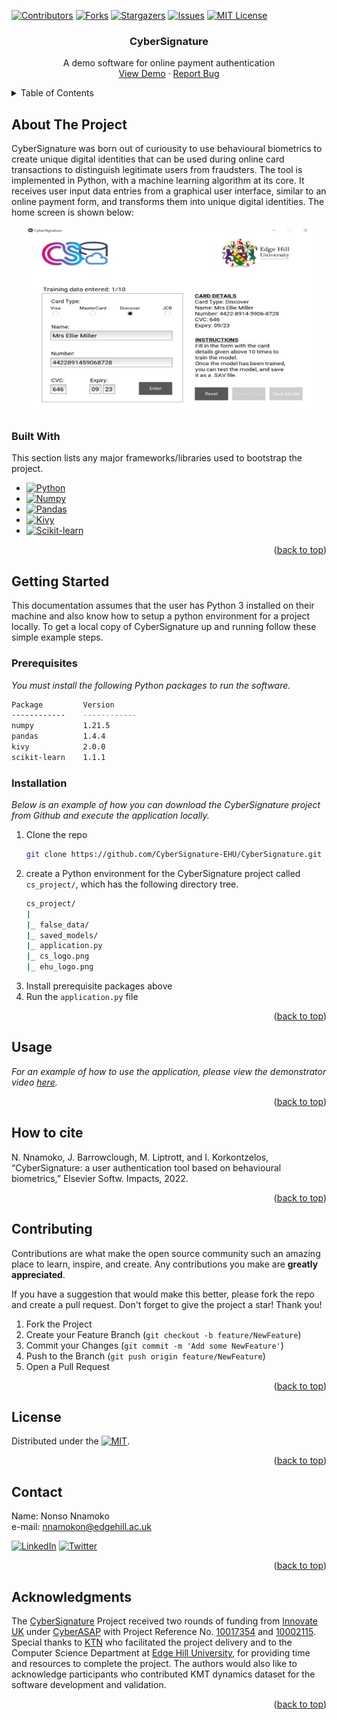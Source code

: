 <!-- Improved compatibility of back to top link: See: https://github.com/othneildrew/Best-README-Template/pull/73 -->
<a name="readme-top"></a>
<!--
*** Thanks for checking out the Best-README-Template. If you have a suggestion
*** that would make this better, please fork the repo and create a pull request
*** or simply open an issue with the tag "enhancement".
*** Don't forget to give the project a star!
*** Thanks again! Now go create something AMAZING! :D
-->



<!-- PROJECT SHIELDS -->

[![Contributors][contributors-shield]][contributors-url]
[![Forks][forks-shield]][forks-url]
[![Stargazers][stars-shield]][stars-url]
[![Issues][issues-shield]][issues-url]
[![MIT License][license-shield]][license-url]




<!-- PROJECT LOGO -->

<div align="center">
  <h3 align="center">CyberSignature</h3>

  <p align="center">
    A demo software for online payment authentication
    <br />
    <a href="https://www.youtube.com/watch?v=CaVNFbvKQgo&t=14s">View Demo</a>
    ·
    <a href="https://github.com/CyberSignature-EHU/CyberSignature/issues">Report Bug</a>
  </p>
</div>



<!-- TABLE OF CONTENTS -->
<details>
  <summary>Table of Contents</summary>
  <ol>
    <li>
      <a href="#about-the-project">About The Project</a>
      <ul>
        <li><a href="#built-with">Built With</a></li>
      </ul>
    </li>
    <li>
      <a href="#getting-started">Getting Started</a>
      <ul>
        <li><a href="#prerequisites">Prerequisites</a></li>
        <li><a href="#installation">Installation</a></li>
      </ul>
    </li>
    <li><a href="#usage">Usage</a></li>
    <li><a href="#cite">How to cite</a></li>
    <li><a href="#contributing">Contributing</a></li>
    <li><a href="#license">License</a></li>
    <li><a href="#contact">Contact</a></li>
    <li><a href="#acknowledgments">Acknowledgments</a></li>
  </ol>
</details>



<!-- ABOUT THE PROJECT -->
## About The Project

CyberSignature was born out of curiousity to use behavioural biometrics to create unique digital identities 
that can be used during online card transactions to distinguish legitimate users from fraudsters. The tool 
is implemented in Python, with a machine learning algorithm at its core. It receives user input data entries 
from a graphical user interface, similar to an online payment form, and transforms them into unique digital identities.
The home screen is shown below:

<p align="center">
  <img width="460" height="300" src="https://github.com/CyberSignature-EHU/CyberSignature/blob/main/images/screenshot.png">
</p>

### Built With

This section lists any major frameworks/libraries used to bootstrap the project. 

* [![Python][Python]][Python-url]
* [![Numpy][Numpy]][Numpy-url]
* [![Pandas][Pandas]][Pandas-url]
* [![Kivy][Kivy]][Kivy-url]
* [![Scikit-learn][Scikit-learn]][Scikit-learn-url]

<p align="right">(<a href="#readme-top">back to top</a>)</p>



<!-- GETTING STARTED -->
## Getting Started

This documentation assumes that the user has Python 3 installed on their machine and also know how to setup a python environment for a project locally.
To get a local copy of CyberSignature up and running follow these simple example steps.

### Prerequisites

_You must install the following Python packages to run the software._

  ```sh
  Package         Version
  ------------    ------------
  numpy           1.21.5
  pandas          1.4.4
  kivy            2.0.0
  scikit-learn    1.1.1
  ```

### Installation

_Below is an example of how you can download the CyberSignature project from Github and execute the application locally._

1. Clone the repo
   ```sh
   git clone https://github.com/CyberSignature-EHU/CyberSignature.git
   ```
2. create a Python environment for the CyberSignature project called `cs_project/`, which has the following directory tree.
   ```sh
   cs_project/
   |
   |_ false_data/
   |_ saved_models/
   |_ application.py
   |_ cs_logo.png
   |_ ehu_logo.png
   
   ```
3. Install  prerequisite packages above
4. Run the `application.py` file

<p align="right">(<a href="#readme-top">back to top</a>)</p>


<!-- USAGE EXAMPLES -->
## Usage

_For an example of how to use the application, please view the demonstrator video [here](https://www.youtube.com/watch?v=CaVNFbvKQgo&t=14s)._

<p align="right">(<a href="#readme-top">back to top</a>)</p>


<!-- CITE -->
## How to cite

N. Nnamoko, J. Barrowclough, M. Liptrott, and I. Korkontzelos, “CyberSignature: a user authentication tool based on behavioural biometrics,” Elsevier Softw. Impacts, 2022.


<p align="right">(<a href="#readme-top">back to top</a>)</p>


<!-- CONTRIBUTING -->
## Contributing

Contributions are what make the open source community such an amazing place to learn, inspire, and create. Any contributions you make are **greatly appreciated**.

If you have a suggestion that would make this better, please fork the repo and create a pull request. 
Don't forget to give the project a star! Thank you!

1. Fork the Project
2. Create your Feature Branch (`git checkout -b feature/NewFeature`)
3. Commit your Changes (`git commit -m 'Add some NewFeature'`)
4. Push to the Branch (`git push origin feature/NewFeature`)
5. Open a Pull Request

<p align="right">(<a href="#readme-top">back to top</a>)</p>



<!-- LICENSE -->
## License

Distributed under the [![MIT][MIT-shield]][MIT-url].

<p align="right">(<a href="#readme-top">back to top</a>)</p>



<!-- CONTACT -->
## Contact

Name: Nonso Nnamoko
<br />
e-mail: nnamokon@edgehill.ac.uk

[![LinkedIn][linkedin-shield]][linkedin-url]
[![Twitter][Twitter-shield]][Twitter-url]


<p align="right">(<a href="#readme-top">back to top</a>)</p>



<!-- ACKNOWLEDGMENTS -->
## Acknowledgments

The <a href="https://ktn-uk.org/projects/cybersignature/">CyberSignature</a> Project received two rounds of funding from 
<a href="https://www.ukri.org/councils/innovate-uk/">Innovate UK</a> under 
<a href="https://ktn-uk.org/programme/cyberasap/">CyberASAP</a> with Project Reference No. <a href="https://gtr.ukri.org/projects?ref=10017354">10017354</a> and 
<a href="https://gtr.ukri.org/projects?ref=10002115">10002115</a>. Special thanks to 
<a href="https://ktn-uk.org/">KTN</a> who facilitated the project delivery and to the Computer Science Department at 
<a href="https://www.edgehill.ac.uk/departments/academic/computerscience/">Edge Hill University</a>, for providing time and resources
to complete the project. The authors would also like to acknowledge participants who contributed KMT
dynamics dataset for the software development and validation.

<p align="right">(<a href="#readme-top">back to top</a>)</p>



<!-- MARKDOWN LINKS & IMAGES -->
<!-- https://www.markdownguide.org/basic-syntax/#reference-style-links -->
[contributors-shield]: https://img.shields.io/github/contributors/CyberSignature-EHU/CyberSignature.svg?style=for-the-badge
[contributors-url]: https://github.com/CyberSignature-EHU/CyberSignature/graphs/contributors

[forks-shield]: https://img.shields.io/github/forks/CyberSignature-EHU/CyberSignature.svg?style=for-the-badge
[forks-url]: https://github.com/CyberSignature-EHU/CyberSignature/network/members

[stars-shield]: https://img.shields.io/github/stars/CyberSignature-EHU/CyberSignature.svg?style=for-the-badge
[stars-url]: https://github.com/CyberSignature-EHU/CyberSignature/stargazers

[issues-shield]: https://img.shields.io/github/issues/CyberSignature-EHU/CyberSignature.svg?style=for-the-badge
[issues-url]: https://github.com/CyberSignature-EHU/CyberSignature/issues

[license-shield]: https://img.shields.io/github/license/CyberSignature-EHU/CyberSignature.svg?style=for-the-badge
[license-url]: https://github.com/CyberSignature-EHU/CyberSignature/blob/main/LICENSE

[linkedin-shield]: https://img.shields.io/badge/LinkedIn-0077B5?style=for-the-badge&logo=linkedin&logoColor=white
[linkedin-url]: https://www.linkedin.com/in/nnamokon/

[Twitter-shield]: https://img.shields.io/badge/Twitter-1DA1F2?style=for-the-badge&logo=twitter&logoColor=white
[Twitter-url]: https://twitter.com/nonsonnamoko

[Python]: https://img.shields.io/badge/python-000000?style=for-the-badge&logo=python&logoColor=yellow
[Python-url]: https://python.org/


[Numpy]: https://img.shields.io/badge/numpy-000000?style=for-the-badge&logo=numpy&logoColor=blue
[Numpy-url]: https://numpy.org/

[Pandas]: https://img.shields.io/badge/pandas-000000?style=for-the-badge&logo=pandas&logoColor=4FC08D
[Pandas-url]: https://pandas.pydata.org/

[Kivy]: https://img.shields.io/badge/Kivy-000000?style=for-the-badge&logo=data%3Aimage%2Fpng%3Bbase64%2CiVBORw0KGgoAAAANSUhEUgAAAMgAAADICAMAAACahl6sAAAA9lBMVEU9Pj89Pz89P0A%2BP0A%2BQEE%2FQEE%2FQUJHSUpISUpISktJSktJS0xKS0xSVFVTVFVUVlZUVldVVldVV1hdX2BeX2BeYGFgYWJhYmNoamtpamtsbW5zdXZ3eXl4eXl4eXp%2BgICDhIWEhYaJi4uUlZaUlpabm5ybnJyfoKGnqamoqqqpq6upq6yqq6yqrKyur6%2Bys7O0tre1tre%2Bv7%2B%2FwcG%2FwcLKysvKzMzV1tbV19fW1tbg4uLh4uLi5OTj5eXk5ubl5%2Bfm6Ojn6eno6eno6urp6%2Bvq6%2Bvq7Ozr7Ozr7e3s7e3t7e3t7u7v8PDx8vLz8%2FP29vb3%2BPj5%2Bfka34LwAAAE60lEQVR42uzPMQ0AAAACIC%2F7R7aHgwakJ0RERERERERERERERERERERERERERERERERERERERERERERERERERERExpxdLjmOBEEcn2tV9zIzM%2FPuMDOT3%2F9lbiCPr6x%2FK8Kuya8Drl%2BkJVWHhgSxm1baY%2Fcsn21ITtt3DUDefkt2piGWekTSvOkBSShkpNcmESRYAiBtEkGCJQDSJhEkWAIgQCJIpARAgESQWAmASAIgQBIHARJBgCQSAiSCAEkkBEgEAZJICJAIAiSRECARBEgiIUAiCJBEQoBEECCJhACJIEASCQESQYAkEgIkggBJJARIBAGSSAiQCAIkkRAgEQRIIiFAIsjQJDl3gQCJIIOW5GxHaZp0FKuHuBIA4RI2%2F%2Fn791%2B9%2Bj46uTnd1EOIRJB6CZt%2F5MH9l68%2Bj45v%2FpnRDhBXctEARJJqwMn8t%2B8%2Fe%2FVO8%2F8j4%2BetG8QZEUAkqSlg5Or9R0fz%2F9p0M37OSj3Ez8UMIJKA%2Bc8fzf9qdHTaB7Q4OkMeGoJI4s%2BvC1hBjhiIJCL8%2FQL%2BBOYHjoFCHIndefBMNyAe5ugOuZF9iCexLx0BwNEVMpYKgUgycqrO6fOAHN0hDw1BlK8jpjcunwbi6A553uQayML7xCXcwSGuI8nBILvzq5%2B4hDs4xHVYqYHML61vcgl3cEh%2FRzYG2Zpf3dzkEu7gkL4Ou%2FTUCORwfmV9s17CHRjiOC5MvUWQnYUjR72EOzDEcUz03jSCtBSyqXAJd3CI72CQVRXCJdyBIf0dCHIwq0K4hDswpL8DQVRIvYQ7OMRxEIgKqZdwB4d4DgJZWlQhXMIdHOI7IGT%2F5FlYL%2BEODvEdALK8tL5ZL%2BEODvEdBKJC6iXcgSGOA0C0LdZLuINDfAeB7KqQegl3cIjnABAVUi%2FhDg7xHACiQuol3MEhngNADudUSL2EOzjEcQDIzoIKqZdwB4Y4DgDR%2Bl4v4Q4OcR0AovNUvYQ7OMRzAMiBCqmXcAeF5NTfIYi9Aes7l3AHh9iLxnX8DfKQrO9Uwh0MIklxHX%2BDXO%2F9N2ta32sl3MEhiu8QJKeZ%2F26LcyqkUsIdGAIcgpTm23%2FPU3oWMkmW5Et3B4DYxalef4g9cdZ3mFdN1je5qXdwSBrrtUBy2nbOUzBXus%2FPIfaw1wL573drT4XQvGuGAfnWDrFrzvoOM57y4CHNWDukpDFnfYc5MxB7CAqJhvwEkJK%2B%2Fet1SFWmhwGx5wRi17f%2F9TqkJj%2BGcrFf3AaQ0jx31neS%2BzYESLHHAKIvl85TlRlNZRiQkp4TiEmyUV3I%2BHkbDsTScwCRhK7v%2FBzFIVDSApFkjRfCHRzCJR5EkoO5lRgHgEgCICX%2F9mFlPcgBIJIASMnpY5SDQCQBEB1YIxwIIgmASBLgYBBJAIRLuINDsARAmESOAIgkAEIkcoRAJAEQIJEjBiIJgACJHDEQSQBEEuCIgUgCIJIARwxEEgCRBDhiIJIAiCTAEQORBEAkAY4YiCQAIglwxEAkARBJgCMGIgmASAIcMRBJAEQS4IiBSAIgkgBHEESSt1ZqJKPnrQRAgARAiqVnkyeMyWeJOIYPKdkuZ%2FRr6daz189uJcvlbEIqxEfpzoD5vZ07FgAAAAAQ5m%2FdH8MymED2hiAgICAgICAgICAgICAgIAsEBAQEBAQEBAQEBAQEBAQEBAQkhWekCqDk8ggAAAAASUVORK5CYII%3D&logoColor=white
[Kivy-url]: https://kivy.org/

[Scikit-learn]: https://img.shields.io/badge/scikit-learn-000000?style=for-the-badge&logo=scikit-learn&logoColor=4FC08D
[Scikit-learn-url]: https://scikit-learn.org/stable/

[MIT-shield]: https://img.shields.io/badge/License-MIT-blue.svg
[MIT-url]: https://github.com/CyberSignature-EHU/CyberSignature/blob/main/LICENSE


